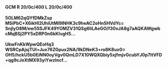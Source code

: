 #### GCM R 20/0c/400 L 20/0c/400
**5OLM62qQYfDMkZsp**<br/>**MSiPbC+X6ikHI2UhiUtMl9INHK3c9heAC2oHnSHVdYc=**<br/>**SnjlyO8M/ew5SSJFK49YOMZV31QSg6liLAeGO/f30vJA8g7aAQKAWgwbcMqBSj2PY5xDRP0n6kKlvgH5...**<br/><br/>
**UkwFnKkWpwQEoHq3**<br/>**WSRCpAjsjTUl+Jux76ZGpux2NA/9kDNeK3+ro8K8ux0=**<br/>**OH5/hckU5b0EiNN0oyVgv0QmLD7X10WQXQbiy5xjfmjvGcubYJ0p7ItVFD+qg9cJeXtMX93yiYwzIncf...**